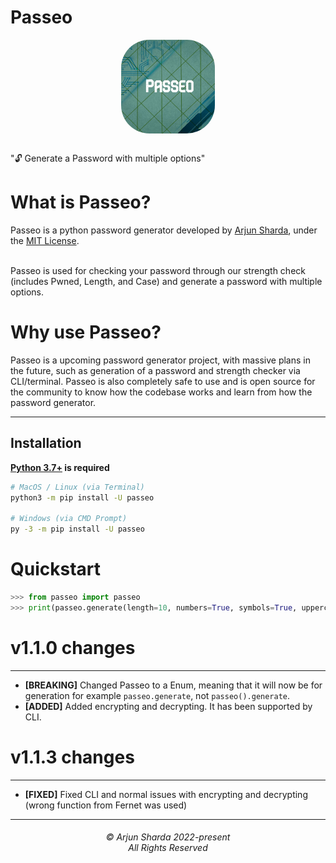 # Passeo
<div style="text-align: center; display: grid; justify-content: center;"><img style="margin: auto; margin-bottom: 1rem; border-radius: 30%;" height="150" width="150" src="https://raw.githubusercontent.com/ArjunSharda/Passeo/main/ext/passeo.jpg"/></div>

"🔓 Generate a Password with multiple options"

# What is Passeo?

Passeo is a python password generator developed by [Arjun Sharda](https://github.com/ArjunSharda), under the [MIT License](https://github.com/ArjunSharda/Passeo/blob/main/LICENSE).

<br>
Passeo is used for checking your password through our strength check (includes Pwned, Length, and Case) and generate a password with multiple options.
</br>

# Why use Passeo?

Passeo is a upcoming password generator project, with massive plans in the future, such as generation of a password and strength checker via CLI/terminal. Passeo is also completely safe to use and is open source for the community to know how the codebase works and learn from how the password generator.


-----------------

Installation
------------
**[Python 3.7+](https://www.python.org/downloads/) is required**
```bash
# MacOS / Linux (via Terminal)
python3 -m pip install -U passeo

# Windows (via CMD Prompt)
py -3 -m pip install -U passeo
```

# Quickstart

```python
>>> from passeo import passeo
>>> print(passeo.generate(length=10, numbers=True, symbols=True, uppercase=True, lowercase=False, space=True, save=True))
```

# v1.1.0 changes
----------------
- **[BREAKING]** Changed Passeo to a Enum, meaning that it will now be for generation for example `passeo.generate`, not `passeo().generate`.
- **[ADDED]** Added encrypting and decrypting. It has been supported by CLI.

# v1.1.3 changes
----------------
- **[FIXED]** Fixed CLI and normal issues with encrypting and decrypting (wrong function from Fernet was used)



<hr>
<h6 align="center">© Arjun Sharda 2022-present 
<br>
All Rights Reserved</h6>
